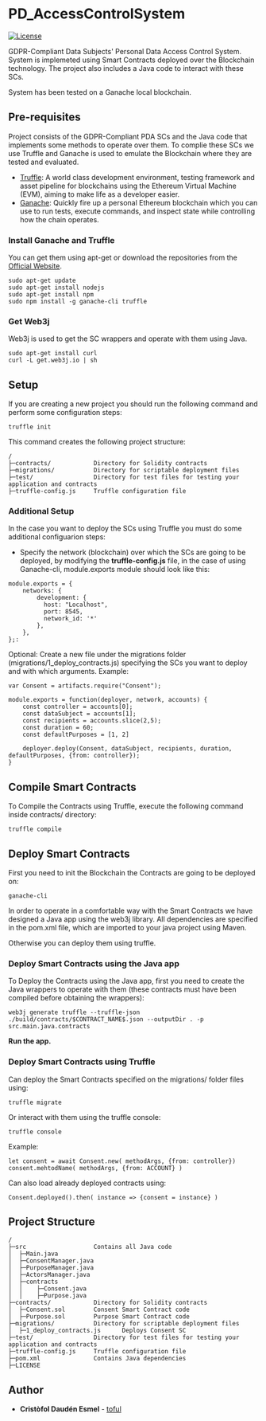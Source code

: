 # PD_AccessControlSystem

[![License](https://img.shields.io/github/license/toful/PD_AccessControlSystem?style=plastic)](https://github.com/toful/PD_AccessControlSystem)

GDPR-Compliant Data Subjects' Personal Data Access Control System. System is implemeted using Smart Contracts deployed over the Blockchain technology. The project also includes a Java code to interact with these SCs.

System has been tested on a Ganache local blockchain.

## Pre-requisites

Project consists of the GDPR-Compliant PDA SCs and the Java code that implements some methods to operate over them. To complie these SCs we use Truffle and Ganache is used to emulate the Blockchain where they are tested and evaluated.

* [Truffle](https://www.trufflesuite.com/truffle): A world class development environment, testing framework and asset pipeline for blockchains using the Ethereum Virtual Machine (EVM), aiming to make life as a developer easier.
* [Ganache](https://www.trufflesuite.com/ganache): Quickly fire up a personal Ethereum blockchain which you can use to run tests, execute commands, and inspect state while controlling how the chain operates.

### Install Ganache and Truffle
You can get them using apt-get or download the repositories from the [Official Website](https://www.trufflesuite.com/). 

	sudo apt-get update
	sudo apt-get install nodejs 
	sudo apt-get install npm
	sudo npm install -g ganache-cli truffle


### Get Web3j
Web3j is used to get the SC wrappers and operate with them using Java.

	sudo apt-get install curl
	curl -L get.web3j.io | sh  

## Setup
If you are creating a new project you should run the following command and perform some configuration steps:

	truffle init

This command creates the following project structure:
```
/
├─contracts/ 			Directory for Solidity contracts
├─migrations/ 			Directory for scriptable deployment files
├─test/ 				Directory for test files for testing your application and contracts
├─truffle-config.js 	Truffle configuration file
```

### Additional Setup
In the case you want to deploy the SCs using Truffle you must do some additional configuarion steps:

* Specify the network (blockchain) over which the SCs are going to be deployed, by modifying the **truffle-config.js** file, in the case of using Ganache-cli, module.exports module should look like this:
```		
module.exports = {
	networks: {
		development: {
		  host: "Localhost",
		  port: 8545,
		  network_id: '*'
		},
	},
};:
```

Optional: Create a new file under the migrations folder (migrations/1_deploy_contracts.js) specifying the SCs you want to deploy and with which arguments. Example:
```
var Consent = artifacts.require("Consent");

module.exports = function(deployer, network, accounts) {
	const controller = accounts[0];
	const dataSubject = accounts[1];
	const recipients = accounts.slice(2,5);
	const duration = 60;
	const defaultPurposes = [1, 2]
	
	deployer.deploy(Consent, dataSubject, recipients, duration, defaultPurposes, {from: controller});
}
```

## Compile Smart Contracts
To Compile the Contracts using Truffle, execute the following command inside contracts/ directory:

	truffle compile


## Deploy Smart Contracts
First you need to init the Blockchain the Contracts are going to be deployed on:

	ganache-cli

In order to operate in a comfortable way with the Smart Contracts we have designed a Java app using the web3j library. All dependencies are specified in the pom.xml file, which are imported to your java project using Maven.

Otherwise you can deploy them using truffle.

### Deploy Smart Contracts using the Java app
To Deploy the Contracts using the Java app, first you need to create the Java wrappers to operate with them (these contracts must have been compiled before obtaining the wrappers):

	web3j generate truffle --truffle-json ./build/contracts/$CONTRACT_NAME$.json --outputDir . -p src.main.java.contracts


**Run the app.**

### Deploy Smart Contracts using Truffle
Can deploy the Smart Contracts specified on the migrations/ folder files using:

	truffle migrate

Or interact with them using the truffle console:

	truffle console

Example:
```
let consent = await Consent.new( methodArgs, {from: controller})
consent.mehtodName( methodArgs, {from: ACCOUNT} )
```

Can also load already deployed contracts using:

	Consent.deployed().then( instance => {consent = instance} )


## Project Structure
```
/
├─src       			Contains all Java code
│  ├─Main.java
│  ├─ConsentManager.java
│  ├─PurposeManager.java
│  ├─ActorsManager.java
│  ├─contracts
│  │    ├─Consent.java
│  │    ├─Purpose.java
├─contracts/ 			Directory for Solidity contracts
│  ├─Consent.sol 		Consent Smart Contract code
│  ├─Purpose.sol 		Purpose Smart Contract code
├─migrations/ 			Directory for scriptable deployment files
│  ├─1_deploy_contracts.js 		Deploys Consent SC
├─test/ 				Directory for test files for testing your application and contracts
├─truffle-config.js 	Truffle configuration file
├─pom.xml 				Contains Java dependencies
├─LICENSE

```

## Author

* **Cristòfol Daudén Esmel** - [toful](https://github.com/toful)